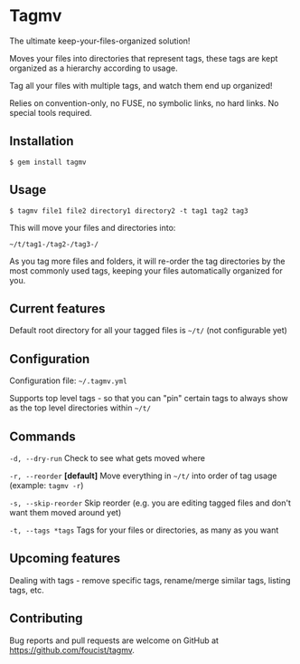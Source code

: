 # Tagmv

The ultimate keep-your-files-organized solution!

Moves your files into directories that represent tags, these tags are kept organized as a hierarchy according to usage.

Tag all your files with multiple tags, and watch them end up organized!

Relies on convention-only, no FUSE, no symbolic links, no hard links.  No special tools required.

## Installation

    $ gem install tagmv

## Usage

    $ tagmv file1 file2 directory1 directory2 -t tag1 tag2 tag3

This will move your files and directories into:

    ~/t/tag1-/tag2-/tag3-/

As you tag more files and folders, it will re-order the tag directories by the most commonly used tags, keeping your files automatically organized for you.

## Current features

Default root directory for all your tagged files is `~/t/` (not configurable yet)

## Configuration

Configuration file: `~/.tagmv.yml`

Supports top level tags - so that you can "pin" certain tags to always show as the top level directories within `~/t/`

## Commands

`-d, --dry-run` Check to see what gets moved where

`-r, --reorder` **[default]** Move everything in `~/t/` into order of tag usage (example: `tagmv -r`)

`-s, --skip-reorder` Skip reorder (e.g. you are editing tagged files and don't want them moved around yet)

`-t, --tags *tags` Tags for your files or directories, as many as you want


## Upcoming features

Dealing with tags - remove specific tags, rename/merge similar tags, listing tags, etc.


## Contributing

Bug reports and pull requests are welcome on GitHub at https://github.com/foucist/tagmv.

